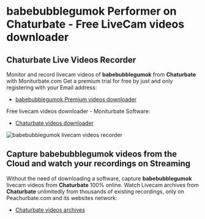 # babebubblegumok Performer on Chaturbate - Free LiveCam videos downloader

## Chaturbate Live Videos Recorder

Monitor and record livecam videos of **babebubblegumok** from **Chaturbate** with Moniturbate.com
Get a premium trial for free by just and only registering with your Email address:
* [babebubblegumok Premium videos downloader](https://moniturbate.com/request-demo-licence-key.html)

Free livecam videos downloader - Moniturbate Software:
* [Chaturbate videos downloader](https://moniturbate.com/moniturbate-download-software.html)

![babebubblegumok livecam videos recorder](https://peachurnet.com/templates/moniturbate-software.png)


## Capture babebubblegumok videos from the Cloud and watch your recordings on Streaming

Without the need of downloading a software, capture **babebubblegumok** livecam videos from **Chaturbate** 100% online.
Watch Livecam archives from **Chaturbate** unlimitedly from thousands of existing recordings, only on Peachurbate.com and its websites network:
* [Chaturbate videos archives](https://peachurnet.com/)